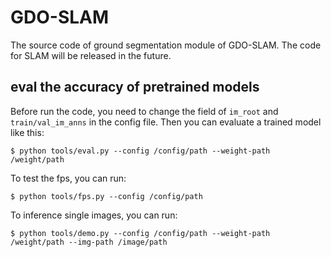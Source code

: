 # GDO-SLAM
The source code of ground segmentation module of GDO-SLAM. The code for SLAM will be released in the future.

## eval the accuracy of pretrained models

Before run the code, you need to change the field of `im_root` and `train/val_im_anns` in the config file. Then you can evaluate a trained model like this:
```
$ python tools/eval.py --config /config/path --weight-path /weight/path
```

To test the fps, you can run:
```
$ python tools/fps.py --config /config/path
```
To inference single images, you can run:
```
$ python tools/demo.py --config /config/path --weight-path /weight/path --img-path /image/path
```
